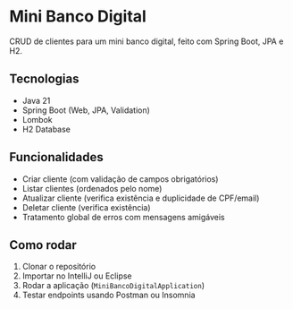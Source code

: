 # Mini Banco Digital

CRUD de clientes para um mini banco digital, feito com Spring Boot, JPA e H2.

## Tecnologias
- Java 21
- Spring Boot (Web, JPA, Validation)
- Lombok
- H2 Database

## Funcionalidades
- Criar cliente (com validação de campos obrigatórios)
- Listar clientes (ordenados pelo nome)
- Atualizar cliente (verifica existência e duplicidade de CPF/email)
- Deletar cliente (verifica existência)
- Tratamento global de erros com mensagens amigáveis

## Como rodar
1. Clonar o repositório
2. Importar no IntelliJ ou Eclipse
3. Rodar a aplicação (`MiniBancoDigitalApplication`)
4. Testar endpoints usando Postman ou Insomnia

